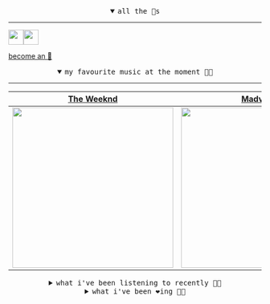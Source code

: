 <details open>

<summary align="center"><samp>all the 🥚s</samp></summary>
<hr />

<a href="https://github.com/pvinis"><img src="https://avatars.githubusercontent.com/u/100233?s=90&v=4" width="30" height="30" /><a href="https://github.com/maxPugh"><img src="https://avatars.githubusercontent.com/u/46350013?s=90&u=52a601eaa2d272b35477d096fe782ebf0a8a1f68&v=4" width="30" height="30" />

<samp><a href="https://github.com/bitttttten/bitttttten/stargazers">become an 🥚</a></samp>

</details>

<details open>

<summary align="center"><samp>my favourite music at the moment 🎵🎶</samp></summary>
<hr />

<!-- toc -->

| [The Weeknd](https://open.spotify.com/artist/1Xyo4u8uXC1ZmMpatF05PJ)                                                                                             | [Madvillain](https://open.spotify.com/artist/2aoFQUeHD1U7pL098lRsDU)                                                                                             | [Max Cooper](https://open.spotify.com/artist/0WSSKmoRbxqLf3MnXInQ2J)                                                                                             | [CIEL](https://open.spotify.com/artist/419lBVMZC4wFzJg8evBZ4g)                                                                                                   |
| ---------------------------------------------------------------------------------------------------------------------------------------------------------------- | ---------------------------------------------------------------------------------------------------------------------------------------------------------------- | ---------------------------------------------------------------------------------------------------------------------------------------------------------------- | ---------------------------------------------------------------------------------------------------------------------------------------------------------------- |
| [<img src="https://i.scdn.co/image/ab6761610000e5eb2f71b65ef483ed75a8b40437" width="320" height="auto">](https://open.spotify.com/artist/1Xyo4u8uXC1ZmMpatF05PJ) | [<img src="https://i.scdn.co/image/9d7ed68679a970b86faaea230d16334baba5ed4b" width="320" height="auto">](https://open.spotify.com/artist/2aoFQUeHD1U7pL098lRsDU) | [<img src="https://i.scdn.co/image/ab6761610000e5ebbff356d82a6f1e19fed3dc8f" width="320" height="auto">](https://open.spotify.com/artist/0WSSKmoRbxqLf3MnXInQ2J) | [<img src="https://i.scdn.co/image/ab6761610000e5ebceec8d3401315357d7f6f6e8" width="320" height="auto">](https://open.spotify.com/artist/419lBVMZC4wFzJg8evBZ4g) |

<!-- tocstop -->

</details>

<details>

<summary align="center"><samp>what i've been listening to recently 🎵🎶</samp></summary>
<hr />

<!-- toc -->

| [Just Like a Pill<br />P!nk](https://open.spotify.com/track/1BpV8IGf4XsRRJf4Xuui9q)                                                                             | [Blessed<br />Good Sad Happy Bad](https://open.spotify.com/track/7jhyXmQwdaRyGE2wOlWkCQ)                                                                        | [Pacer<br />Fraxinus](https://open.spotify.com/track/2uGlqyBFwsh2qfn3ynmZp9)                                                                                    | [LA Hills Burn At The Peak Of …<br />Croatian Amor](https://open.spotify.com/track/3FlYQ4cpdpT1JObsSy0zy3)                                                      |
| --------------------------------------------------------------------------------------------------------------------------------------------------------------- | --------------------------------------------------------------------------------------------------------------------------------------------------------------- | --------------------------------------------------------------------------------------------------------------------------------------------------------------- | --------------------------------------------------------------------------------------------------------------------------------------------------------------- |
| [<img src="https://i.scdn.co/image/ab6761610000e5eb6ec3754d5db2e333b9434c75" width="320" height="auto">](https://open.spotify.com/track/1BpV8IGf4XsRRJf4Xuui9q) | [<img src="https://i.scdn.co/image/ab6761610000e5ebdd62104e4504425a41d98b22" width="320" height="auto">](https://open.spotify.com/track/7jhyXmQwdaRyGE2wOlWkCQ) | [<img src="https://i.scdn.co/image/ab6761610000e5eb2f11d493918a43086529f83f" width="320" height="auto">](https://open.spotify.com/track/2uGlqyBFwsh2qfn3ynmZp9) | [<img src="https://i.scdn.co/image/ab6761610000e5eb86033f295bbde02acfec013a" width="320" height="auto">](https://open.spotify.com/track/3FlYQ4cpdpT1JObsSy0zy3) |

<!-- tocstop -->

</details>

<details>

<summary align="center"><samp>what i've been ❤️ing 🎵🎶</samp></summary>
<hr />

<!-- toc -->

| [Bebés<br />La Lá](https://open.spotify.com/album/1FsZ3DfeXndrOrpWNBWk6J)                                                                                       | [Fine Everything<br />CIEL](https://open.spotify.com/album/3V3xhOgIQ6neWBN3hXevSZ)                                                                              | [Pulse At The Centre Of Being<br />Max Cooper](https://open.spotify.com/album/5JuO2GgzgGLrF1Kz0l82Qk)                                                           | [A Model Of Reality<br />Max Cooper](https://open.spotify.com/album/5JuO2GgzgGLrF1Kz0l82Qk)                                                                     |
| --------------------------------------------------------------------------------------------------------------------------------------------------------------- | --------------------------------------------------------------------------------------------------------------------------------------------------------------- | --------------------------------------------------------------------------------------------------------------------------------------------------------------- | --------------------------------------------------------------------------------------------------------------------------------------------------------------- |
| [<img src="https://i.scdn.co/image/ab67616d0000b273cfc46105d1d533a5db412aa7" width="320" height="auto">](https://open.spotify.com/album/1FsZ3DfeXndrOrpWNBWk6J) | [<img src="https://i.scdn.co/image/ab67616d0000b273cbe6d5b199e064c5c882cd14" width="320" height="auto">](https://open.spotify.com/album/3V3xhOgIQ6neWBN3hXevSZ) | [<img src="https://i.scdn.co/image/ab67616d0000b273f371510a6eab72b1fd7033bf" width="320" height="auto">](https://open.spotify.com/album/5JuO2GgzgGLrF1Kz0l82Qk) | [<img src="https://i.scdn.co/image/ab67616d0000b273f371510a6eab72b1fd7033bf" width="320" height="auto">](https://open.spotify.com/album/5JuO2GgzgGLrF1Kz0l82Qk) |

<!-- tocstop -->

</details>
